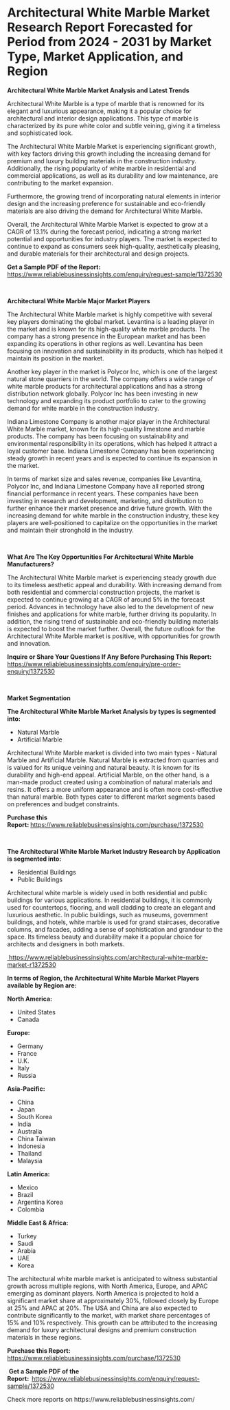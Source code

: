 <p><h1>Architectural White Marble Market Research Report Forecasted for Period from 2024 -  2031 by Market Type, Market Application, and Region</h1></p><p><strong>Architectural White Marble Market Analysis and Latest Trends</strong></p>
<p><p>Architectural White Marble is a type of marble that is renowned for its elegant and luxurious appearance, making it a popular choice for architectural and interior design applications. This type of marble is characterized by its pure white color and subtle veining, giving it a timeless and sophisticated look.</p><p>The Architectural White Marble Market is experiencing significant growth, with key factors driving this growth including the increasing demand for premium and luxury building materials in the construction industry. Additionally, the rising popularity of white marble in residential and commercial applications, as well as its durability and low maintenance, are contributing to the market expansion.</p><p>Furthermore, the growing trend of incorporating natural elements in interior design and the increasing preference for sustainable and eco-friendly materials are also driving the demand for Architectural White Marble.</p><p>Overall, the Architectural White Marble Market is expected to grow at a CAGR of 13.1% during the forecast period, indicating a strong market potential and opportunities for industry players. The market is expected to continue to expand as consumers seek high-quality, aesthetically pleasing, and durable materials for their architectural and design projects.</p></p>
<p><strong>Get a Sample PDF of the Report:&nbsp;</strong> <a href="https://www.reliablebusinessinsights.com/enquiry/request-sample/1372530">https://www.reliablebusinessinsights.com/enquiry/request-sample/1372530</a></p>
<p>&nbsp;</p>
<p><strong>Architectural White Marble Major Market Players</strong></p>
<p><p>The Architectural White Marble market is highly competitive with several key players dominating the global market. Levantina is a leading player in the market and is known for its high-quality white marble products. The company has a strong presence in the European market and has been expanding its operations in other regions as well. Levantina has been focusing on innovation and sustainability in its products, which has helped it maintain its position in the market.</p><p>Another key player in the market is Polycor Inc, which is one of the largest natural stone quarriers in the world. The company offers a wide range of white marble products for architectural applications and has a strong distribution network globally. Polycor Inc has been investing in new technology and expanding its product portfolio to cater to the growing demand for white marble in the construction industry.</p><p>Indiana Limestone Company is another major player in the Architectural White Marble market, known for its high-quality limestone and marble products. The company has been focusing on sustainability and environmental responsibility in its operations, which has helped it attract a loyal customer base. Indiana Limestone Company has been experiencing steady growth in recent years and is expected to continue its expansion in the market.</p><p>In terms of market size and sales revenue, companies like Levantina, Polycor Inc, and Indiana Limestone Company have all reported strong financial performance in recent years. These companies have been investing in research and development, marketing, and distribution to further enhance their market presence and drive future growth. With the increasing demand for white marble in the construction industry, these key players are well-positioned to capitalize on the opportunities in the market and maintain their stronghold in the industry.</p></p>
<p>&nbsp;</p>
<p><strong>What Are The Key Opportunities For Architectural White Marble Manufacturers?</strong></p>
<p><p>The Architectural White Marble market is experiencing steady growth due to its timeless aesthetic appeal and durability. With increasing demand from both residential and commercial construction projects, the market is expected to continue growing at a CAGR of around 5% in the forecast period. Advances in technology have also led to the development of new finishes and applications for white marble, further driving its popularity. In addition, the rising trend of sustainable and eco-friendly building materials is expected to boost the market further. Overall, the future outlook for the Architectural White Marble market is positive, with opportunities for growth and innovation.</p></p>
<p><strong>Inquire or Share Your Questions If Any Before Purchasing This Report:</strong> <a href="https://www.reliablebusinessinsights.com/enquiry/pre-order-enquiry/1372530">https://www.reliablebusinessinsights.com/enquiry/pre-order-enquiry/1372530</a></p>
<p>&nbsp;</p>
<p><strong>Market Segmentation</strong></p>
<p><strong>The Architectural White Marble Market Analysis by types is segmented into:</strong></p>
<p><ul><li>Natural Marble</li><li>Artificial Marble</li></ul></p>
<p><p>Architectural White Marble market is divided into two main types - Natural Marble and Artificial Marble. Natural Marble is extracted from quarries and is valued for its unique veining and natural beauty. It is known for its durability and high-end appeal. Artificial Marble, on the other hand, is a man-made product created using a combination of natural materials and resins. It offers a more uniform appearance and is often more cost-effective than natural marble. Both types cater to different market segments based on preferences and budget constraints.</p></p>
<p><strong>Purchase this Report:&nbsp;</strong><a href="https://www.reliablebusinessinsights.com/purchase/1372530">https://www.reliablebusinessinsights.com/purchase/1372530</a></p>
<p>&nbsp;</p>
<p><strong>The Architectural White Marble Market Industry Research by Application is segmented into:</strong></p>
<p><ul><li>Residential Buildings</li><li>Public Buildings</li></ul></p>
<p><p>Architectural white marble is widely used in both residential and public buildings for various applications. In residential buildings, it is commonly used for countertops, flooring, and wall cladding to create an elegant and luxurious aesthetic. In public buildings, such as museums, government buildings, and hotels, white marble is used for grand staircases, decorative columns, and facades, adding a sense of sophistication and grandeur to the space. Its timeless beauty and durability make it a popular choice for architects and designers in both markets.</p></p>
<p><a href="https://www.reliablebusinessinsights.com/architectural-white-marble-market-r1372530">&nbsp;https://www.reliablebusinessinsights.com/architectural-white-marble-market-r1372530</a></p>
<p><strong>In terms of Region, the Architectural White Marble Market Players available by Region are:</strong></p>
<p>
    <p> <strong> North America: </strong>
        <ul>
            <li>United States</li>
            <li>Canada</li>
        </ul>
        </p> 
    <p> <strong> Europe: </strong>
        <ul>
            <li>Germany</li>
            <li>France</li>
            <li>U.K.</li>
            <li>Italy</li>
            <li>Russia</li>
        </ul>
        </p> 
    <p> <strong> Asia-Pacific: </strong>
        <ul>
            <li>China</li>
            <li>Japan</li>
            <li>South Korea</li>
            <li>India</li>
            <li>Australia</li>
            <li>China Taiwan</li>
            <li>Indonesia</li>
            <li>Thailand</li>
            <li>Malaysia</li>
        </ul>
        </p> 
    <p> <strong> Latin America: </strong>
        <ul>
            <li>Mexico</li>
            <li>Brazil</li>
            <li>Argentina Korea</li>
            <li>Colombia</li>
        </ul>
        </p> 
    <p> <strong> Middle East & Africa: </strong>
        <ul>
            <li>Turkey</li>
            <li>Saudi</li>
            <li>Arabia</li>
            <li>UAE</li>
            <li>Korea</li>
        </ul>
    </p>
    </p>
<p><p>The architectural white marble market is anticipated to witness substantial growth across multiple regions, with North America, Europe, and APAC emerging as dominant players. North America is projected to hold a significant market share at approximately 30%, followed closely by Europe at 25% and APAC at 20%. The USA and China are also expected to contribute significantly to the market, with market share percentages of 15% and 10% respectively. This growth can be attributed to the increasing demand for luxury architectural designs and premium construction materials in these regions.</p></p>
<p><strong>Purchase this Report: </strong><a href="https://www.reliablebusinessinsights.com/purchase/1372530">https://www.reliablebusinessinsights.com/purchase/1372530</a></p>
<p>&nbsp;<strong>Get a Sample PDF of the Report:&nbsp;&nbsp;</strong><a href="https://www.reliablebusinessinsights.com/enquiry/request-sample/1372530">https://www.reliablebusinessinsights.com/enquiry/request-sample/1372530</a></p>
<p><strong></strong></p>
<p>Check more reports on https://www.reliablebusinessinsights.com/</p>